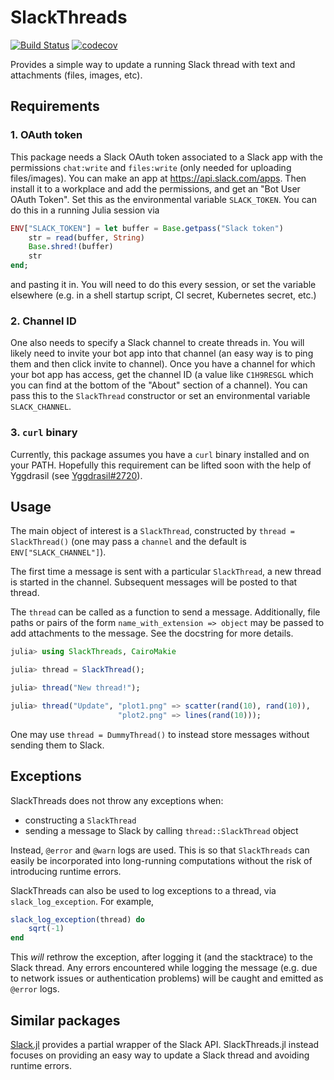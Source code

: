 # SlackThreads

[![Build Status](https://github.com/beacon-biosignals/SlackThreads.jl/actions/workflows/CI.yml/badge.svg?branch=main)](https://github.com/beacon-biosignals/SlackThreads.jl/actions/workflows/CI.yml?query=branch%3Amain)
[![codecov](https://codecov.io/gh/beacon-biosignals/SlackThreads.jl/branch/main/graph/badge.svg?token=cgq9UTxUGQ)](https://codecov.io/gh/beacon-biosignals/SlackThreads.jl)

Provides a simple way to update a running Slack thread with text and attachments
(files, images, etc).

## Requirements

### 1. OAuth token

This package needs a Slack OAuth token associated to a Slack app with the
permissions `chat:write` and `files:write` (only needed for uploading
files/images). You can make an app at <https://api.slack.com/apps>. Then install
it to a workplace and add the permissions, and get an "Bot User OAuth Token".
Set this as the environmental variable `SLACK_TOKEN`. You can do this in a
running Julia session via

```julia
ENV["SLACK_TOKEN"] = let buffer = Base.getpass("Slack token")
    str = read(buffer, String)
    Base.shred!(buffer)
    str
end;
```

and pasting it in. You will need to do this every session, or set the variable
elsewhere (e.g. in a shell startup script, CI secret, Kubernetes secret, etc.)

### 2. Channel ID

One also needs to specify a Slack channel to create threads in. You will likely
need to invite your bot app into that channel (an easy way is to ping them and
then click invite to channel). Once you have a channel for which your bot app
has access, get the channel ID (a value like `C1H9RESGL` which you can find at
the bottom of the "About" section of a channel). You can pass this to the
`SlackThread` constructor or set an environmental variable `SLACK_CHANNEL`.

### 3. `curl` binary

Currently, this package assumes you have a `curl` binary installed and on your
PATH. Hopefully this requirement can be lifted soon with the help of Yggdrasil
(see [Yggdrasil#2720](https://github.com/JuliaPackaging/Yggdrasil/issues/2720)).

## Usage

The main object of interest is a `SlackThread`, constructed by `thread =
SlackThread()` (one may pass a `channel` and the default is
`ENV["SLACK_CHANNEL"]`).

The first time a message is sent with a particular `SlackThread`, a new thread
is started in the channel. Subsequent messages will be posted to that thread.

The `thread` can be called as a function to send a message. Additionally, file
paths or pairs of the form `name_with_extension => object` may be passed to add
attachments to the message. See the docstring for more details.

```julia
julia> using SlackThreads, CairoMakie

julia> thread = SlackThread();

julia> thread("New thread!");

julia> thread("Update", "plot1.png" => scatter(rand(10), rand(10)),
                        "plot2.png" => lines(rand(10)));
```

One may use `thread = DummyThread()` to instead store messages without
sending them to Slack.

## Exceptions

SlackThreads does not throw any exceptions when:

* constructing a `SlackThread`
* sending a message to Slack by calling `thread::SlackThread` object

Instead, `@error` and `@warn` logs are used. This is so that `SlackThreads` can
easily be incorporated into long-running computations without the risk of
introducing runtime errors.

SlackThreads can also be used to log exceptions to a thread, via
`slack_log_exception`. For example,

```julia
slack_log_exception(thread) do
    sqrt(-1)
end
```

This *will* rethrow the exception, after logging it (and the stacktrace) to the
Slack thread. Any errors encountered while logging the message (e.g. due to
network issues or authentication problems) will be caught and emitted as
`@error` logs.

## Similar packages

[Slack.jl](https://github.com/JuliaLangSlack/Slack.jl) provides a partial
wrapper of the Slack API. SlackThreads.jl instead focuses on providing an easy
way to update a Slack thread and avoiding runtime errors.

